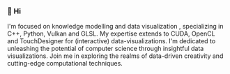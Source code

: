 ### 👋 Hi
I'm focused on knowledge modelling and data visualization , specializing in C++, Python, Vulkan and GLSL. My expertise extends to CUDA, OpenCL and TouchDesigner for (interactive) data-visualizations. I'm dedicated to unleashing the potential of computer science through insightful data visualizations. Join me in exploring the realms of data-driven creativity and cutting-edge computational techniques.

<!--
**CorrelateVisuals/CorrelateVisuals** is a ✨ _special_ ✨ repository because its `README.md` (this file) appears on your GitHub profile.

Here are some ideas to get you started:

- 🔭 I’m currently working on ...
- 🌱 I’m currently learning ...
- 👯 I’m looking to collaborate on ...
- 🤔 I’m looking for help with ...
- 💬 Ask me about ...
- 📫 How to reach me: ...
- 😄 Pronouns: ...
- ⚡ Fun fact: ...
-->
